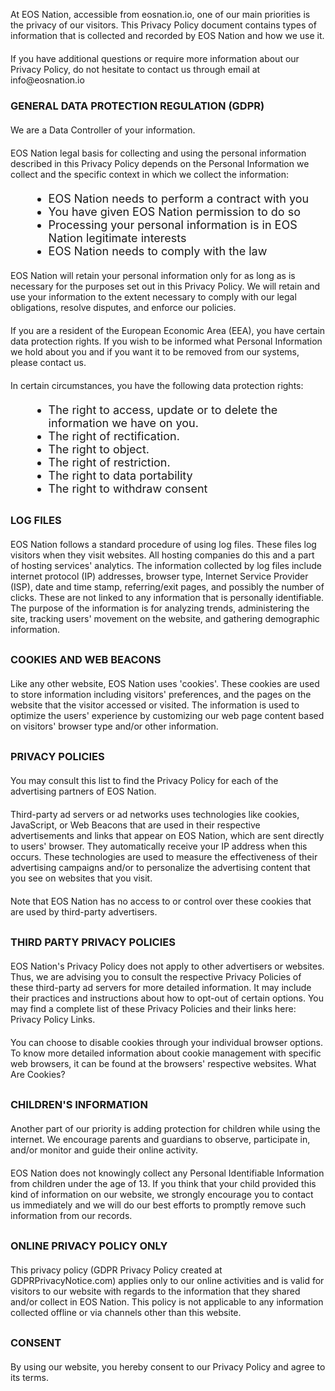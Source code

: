<p style='margin-bottom: 20px'>At EOS Nation, accessible from eosnation.io, one of our main priorities is the privacy of our visitors. This Privacy Policy document contains types of information that is collected and recorded by EOS Nation and how we use it.</p>

<p style='margin-bottom: 20px'>If you have additional questions or require more information about our Privacy Policy, do not hesitate to contact us through email at info@eosnation.io</p>

### GENERAL DATA PROTECTION REGULATION (GDPR)

<p style='margin: 20px 0'>We are a Data Controller of your information.</p>
<p style='margin: 0 0 20px'>EOS Nation legal basis for collecting and using the personal information described in this Privacy Policy depends on the Personal Information we collect and the specific context in which we collect the information:</p>

<ul style='list-style: disc; margin-left: 30px; font-size: 18px'>
	<li>EOS Nation needs to perform a contract with you</li>
	<li>You have given EOS Nation permission to do so</li>
	<li>Processing your personal information is in EOS Nation legitimate interests</li>
	<li>EOS Nation needs to comply with the law</li>
</ul>

<p style='margin: 20px 0'>EOS Nation will retain your personal information only for as long as is necessary for the purposes set out in this Privacy Policy. We will retain and use your information to the extent necessary to comply with our legal obligations, resolve disputes, and enforce our policies.</p>

<p style='margin: 0 0 20px'>If you are a resident of the European Economic Area (EEA), you have certain data protection rights. If you wish to be informed what Personal Information we hold about you and if you want it to be removed from our systems, please contact us.</p>

<p style='margin: 0 0 20px'>In certain circumstances, you have the following data protection rights:</p>

<ul style='list-style: disc; margin-left: 30px; font-size: 18px; margin-bottom: 30px'>
	<li>The right to access, update or to delete the information we have on you.</li>
	<li>The right of rectification.</li>
	<li>The right to object.</li>
	<li>The right of restriction.</li>
	<li>The right to data portability</li>
	<li>The right to withdraw consent</li>
</ul>

### LOG FILES

<p style='margin: 20px 0 30px'>EOS Nation follows a standard procedure of using log files. These files log visitors when they visit websites. All hosting companies do this and a part of hosting services' analytics. The information collected by log files include internet protocol (IP) addresses, browser type, Internet Service Provider (ISP), date and time stamp, referring/exit pages, and possibly the number of clicks. These are not linked to any information that is personally identifiable. The purpose of the information is for analyzing trends, administering the site, tracking users' movement on the website, and gathering demographic information.</p>

### COOKIES AND WEB BEACONS

<p style='margin: 20px 0 30px'>Like any other website, EOS Nation uses 'cookies'. These cookies are used to store information including visitors' preferences, and the pages on the website that the visitor accessed or visited. The information is used to optimize the users' experience by customizing our web page content based on visitors' browser type and/or other information.</p>

### PRIVACY POLICIES

<p style='margin: 20px 0'>You may consult this list to find the Privacy Policy for each of the advertising partners of EOS Nation.</p>
<p style='margin: 0 0 20px'>Third-party ad servers or ad networks uses technologies like cookies, JavaScript, or Web Beacons that are used in their respective advertisements and links that appear on EOS Nation, which are sent directly to users' browser. They automatically receive your IP address when this occurs. These technologies are used to measure the effectiveness of their advertising campaigns and/or to personalize the advertising content that you see on websites that you visit.</p>
<p style='margin: 0 0 30px'>Note that EOS Nation has no access to or control over these cookies that are used by third-party advertisers.</p>

### THIRD PARTY PRIVACY POLICIES

<p style='margin: 20px 0'>EOS Nation's Privacy Policy does not apply to other advertisers or websites. Thus, we are advising you to consult the respective Privacy Policies of these third-party ad servers for more detailed information. It may include their practices and instructions about how to opt-out of certain options. You may find a complete list of these Privacy Policies and their links here: Privacy Policy Links.</p>
<p style='margin: 0 0 30px'>You can choose to disable cookies through your individual browser options. To know more detailed information about cookie management with specific web browsers, it can be found at the browsers' respective websites. What Are Cookies?</p>

### CHILDREN'S INFORMATION

<p style='margin: 20px 0'>Another part of our priority is adding protection for children while using the internet. We encourage parents and guardians to observe, participate in, and/or monitor and guide their online activity.</p>
<p style='margin: 0 0 30px'>EOS Nation does not knowingly collect any Personal Identifiable Information from children under the age of 13. If you think that your child provided this kind of information on our website, we strongly encourage you to contact us immediately and we will do our best efforts to promptly remove such information from our records.</p>

### ONLINE PRIVACY POLICY ONLY

<p style='margin: 20px 0 30px'>This privacy policy (GDPR Privacy Policy created at GDPRPrivacyNotice.com) applies only to our online activities and is valid for visitors to our website with regards to the information that they shared and/or collect in EOS Nation. This policy is not applicable to any information collected offline or via channels other than this website.</p>

### CONSENT

<p style='margin: 20px 0'>By using our website, you hereby consent to our Privacy Policy and agree to its terms.</p>
